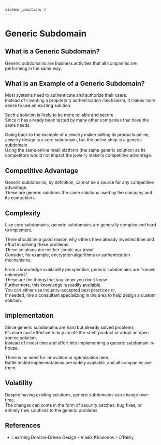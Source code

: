 ```yaml
---
sidebar_position: 2
---
```


# Generic Subdomain

## What is a Generic Subdomain?

Generic subdomains are business activities that all companies are performing in the same way.

## What is an Example of a Generic Subdomain?

Most systems need to authenticate and authorize their users.  
Instead of inventing a proprietary authentication mechanism, it makes more sense to use an existing solution.

Such a solution is likely to be more reliable and secure  
Since it has already been tested by many other companies that have the same needs.

Going back to the example of a jewelry maker selling its products online,  
Jewelry design is a core subdomain, but the online shop is a generic subdomain.  
Using the same online retail platform (the same generic solution) as its competitors would not impact the jewelry maker’s competitive advantage.

## Competitive Advantage

Generic subdomains, by definition, cannot be a source for any competitive advantage.  
These are generic solutions the same solutions used by the company and its competitors.

## Complexity

Like core subdomains, generic subdomains are generally complex and hard to implement.

There should be a good reason why others have already invested time and effort in solving these problems.  
These solutions are neither simple nor trivial.  
Consider, for example, encryption algorithms or authentication mechanisms.

From a knowledge availability perspective, generic subdomains are “known unknowns”.  
These are the things that you know you don’t know.  
Furthermore, this knowledge is readily available.  
You can either use industry-accepted best practices or,  
If needed, hire a consultant specializing in the area to help design a custom solution.

## Implementation

Since generic subdomains are hard but already solved problems,  
It’s more cost effective to buy an off-the-shelf product or adopt an open source solution,  
Instead of invest time and effort into implementing a generic subdomain in-house.

There is no need for innovation or optimization here,  
Battle tested implementations are widely available, and all companies use them.

## Volatility

Despite having existing solutions, generic subdomains can change over time.  
The changes can come in the form of security patches, bug fixes, or entirely new solutions to the generic problems.

## References

- Learning Domain-Driven Design - Vladik Khononov - O'Reilly
